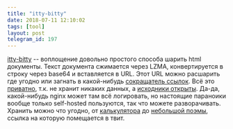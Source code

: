 ```yaml
---
title: "itty-bitty"
date: 2018-07-11 12:10:02
tags: [tool]
layout: post
telegram_id: 197
---
```


[itty-bitty](https://itty.bitty.site/) -- воплощение довольно простого способа шарить html документы. Текст документа сжимается через LZMA, конвертируется в строку через base64 и вставляется в URL. Этот URL можно расшарить где угодно или загнать в какой-нибудь [сокращатель ссылок](https://bit.ly/). Всё это [приватно](http://security.bitty.site/), т.к. не хранит никаких данных, а [исходники открыты](https://github.com/alcor/itty-bitty). Да-да, какой-нибудь nginx может там всё логировать, но настоящие параноики вообще только self-hosted пользуются, так что можете разворачивать. Хранить можно что угодно, от [калькулятора](https://bit.ly/2NpT3Go) до [небольшой поэмы](https://twitter.com/edgar_the_poe/status/1003524516440563712), ссылка на которую помещается в твит.

